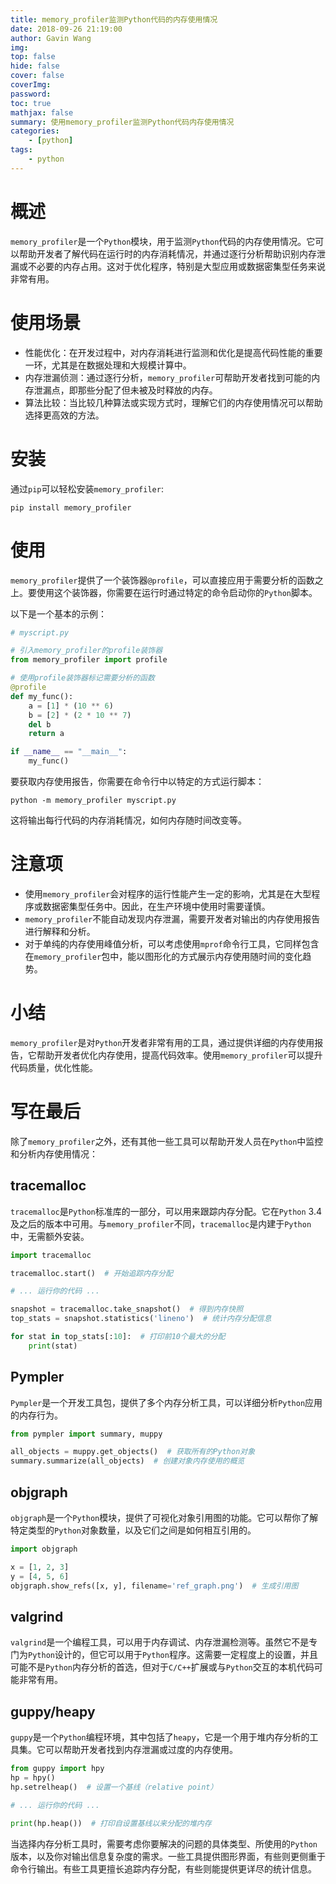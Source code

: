 ```yaml
---
title: memory_profiler监测Python代码的内存使用情况
date: 2018-09-26 21:19:00
author: Gavin Wang
img:
top: false
hide: false
cover: false
coverImg:
password:
toc: true
mathjax: false
summary: 使用memory_profiler监测Python代码内存使用情况
categories:
    - [python]
tags:
    - python
---
```


# 概述

`memory_profiler`是一个`Python`模块，用于监测`Python`代码的内存使用情况。它可以帮助开发者了解代码在运行时的内存消耗情况，并通过逐行分析帮助识别内存泄漏或不必要的内存占用。这对于优化程序，特别是大型应用或数据密集型任务来说非常有用。

# 使用场景

* 性能优化：在开发过程中，对内存消耗进行监测和优化是提高代码性能的重要一环，尤其是在数据处理和大规模计算中。
* 内存泄漏侦测：通过逐行分析，`memory_profiler`可帮助开发者找到可能的内存泄漏点，即那些分配了但未被及时释放的内存。
* 算法比较：当比较几种算法或实现方式时，理解它们的内存使用情况可以帮助选择更高效的方法。

# 安装

通过`pip`可以轻松安装`memory_profiler`:

```shell
pip install memory_profiler
```

# 使用

`memory_profiler`提供了一个装饰器`@profile`，可以直接应用于需要分析的函数之上。要使用这个装饰器，你需要在运行时通过特定的命令启动你的`Python`脚本。

以下是一个基本的示例：

```python
# myscript.py

# 引入memory_profiler的profile装饰器
from memory_profiler import profile

# 使用profile装饰器标记需要分析的函数
@profile
def my_func():
    a = [1] * (10 ** 6)
    b = [2] * (2 * 10 ** 7)
    del b
    return a

if __name__ == "__main__":
    my_func()
```

要获取内存使用报告，你需要在命令行中以特定的方式运行脚本：

```shell
python -m memory_profiler myscript.py
```

这将输出每行代码的内存消耗情况，如何内存随时间改变等。


# 注意项

* 使用`memory_profiler`会对程序的运行性能产生一定的影响，尤其是在大型程序或数据密集型任务中。因此，在生产环境中使用时需要谨慎。
* `memory_profiler`不能自动发现内存泄漏，需要开发者对输出的内存使用报告进行解释和分析。
* 对于单纯的内存使用峰值分析，可以考虑使用`mprof`命令行工具，它同样包含在`memory_profiler`包中，能以图形化的方式展示内存使用随时间的变化趋势。

# 小结

`memory_profiler`是对`Python`开发者非常有用的工具，通过提供详细的内存使用报告，它帮助开发者优化内存使用，提高代码效率。使用`memory_profiler`可以提升代码质量，优化性能。


# 写在最后

除了`memory_profiler`之外，还有其他一些工具可以帮助开发人员在`Python`中监控和分析内存使用情况：

## tracemalloc


`tracemalloc`是`Python`标准库的一部分，可以用来跟踪内存分配。它在`Python` 3.4及之后的版本中可用。与`memory_profiler`不同，`tracemalloc`是内建于`Python`中，无需额外安装。

```python
import tracemalloc

tracemalloc.start()  # 开始追踪内存分配

# ... 运行你的代码 ...

snapshot = tracemalloc.take_snapshot()  # 得到内存快照
top_stats = snapshot.statistics('lineno')  # 统计内存分配信息

for stat in top_stats[:10]:  # 打印前10个最大的分配
    print(stat)
```

## Pympler

`Pympler`是一个开发工具包，提供了多个内存分析工具，可以详细分析`Python`应用的内存行为。

```python
from pympler import summary, muppy

all_objects = muppy.get_objects()  # 获取所有的Python对象
summary.summarize(all_objects)  # 创建对象内存使用的概览
```

## objgraph

`objgraph`是一个`Python`模块，提供了可视化对象引用图的功能。它可以帮你了解特定类型的`Python`对象数量，以及它们之间是如何相互引用的。

```python
import objgraph

x = [1, 2, 3]
y = [4, 5, 6]
objgraph.show_refs([x, y], filename='ref_graph.png')  # 生成引用图
```

## valgrind

`valgrind`是一个编程工具，可以用于内存调试、内存泄漏检测等。虽然它不是专门为`Python`设计的，但它可以用于`Python`程序。这需要一定程度上的设置，并且可能不是`Python`内存分析的首选，但对于`C/C++`扩展或与`Python`交互的本机代码可能非常有用。

## guppy/heapy

`guppy`是一个`Python`编程环境，其中包括了`heapy`，它是一个用于堆内存分析的工具集。它可以帮助开发者找到内存泄漏或过度的内存使用。

```python
from guppy import hpy
hp = hpy()
hp.setrelheap()  # 设置一个基线（relative point）

# ... 运行你的代码 ...

print(hp.heap())  # 打印自设置基线以来分配的堆内存
```

当选择内存分析工具时，需要考虑你要解决的问题的具体类型、所使用的`Python`版本，以及你对输出信息复杂度的需求。一些工具提供图形界面，有些则更侧重于命令行输出。有些工具更擅长追踪内存分配，有些则能提供更详尽的统计信息。

